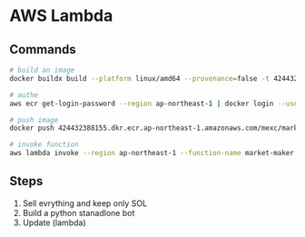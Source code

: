 # AWS Lambda

## Commands

```bash
# build an image
docker buildx build --platform linux/amd64 --provenance=false -t 424432388155.dkr.ecr.ap-northeast-1.amazonaws.com/mexc/market-maker:0.1.0 .

# authe
aws ecr get-login-password --region ap-northeast-1 | docker login --username AWS --password-stdin 424432388155.dkr.ecr.ap-northeast-1.amazonaws.com

# push image
docker push 424432388155.dkr.ecr.ap-northeast-1.amazonaws.com/mexc/market-maker:0.1.1

# invoke function
aws lambda invoke --region ap-northeast-1 --function-name market-maker /dev/stdout
```

## Steps

1. Sell evrything and keep only SOL
2. Build a python stanadlone bot
3. Update (lambda)
